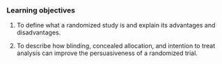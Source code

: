 ### Learning objectives

1. To define what a randomized study is and explain its advantages and disadvantages.

2. To describe how blinding, concealed allocation, and intention to treat analysis can improve the persuasiveness of a randomized trial.
